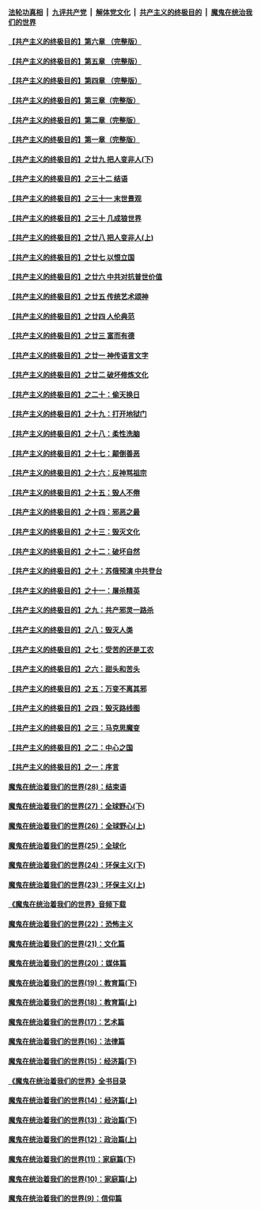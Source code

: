 ####  [法轮功真相](../../../../basic/blob/master/README.md?t=02191713) &nbsp;|&nbsp; [九评共产党](../../../../9ping.md/blob/master/README.md?t=02191713) &nbsp;|&nbsp; [解体党文化](../../../../jtdwh.md/blob/master/README.md?t=02191713)  &nbsp;|&nbsp; [共产主义的终极目的](../../../../gczydzjmd.md/blob/master/README.md?t=02191713) &nbsp;|&nbsp; [魔鬼在统治我们的世界](../../../../mgztzwmdsj.md/blob/master/README.md?t=02191713) 

#### [【共产主义的终极目的】第六章 （完整版）](../pages/nsc422/n11428913.md?t=02191713) 

#### [【共产主义的终极目的】第五章 （完整版）](../pages/nsc422/n11428912.md?t=02191713) 

#### [【共产主义的终极目的】第四章 （完整版）](../pages/nsc422/n11428907.md?t=02191713) 

#### [【共产主义的终极目的】第三章（完整版）](../pages/nsc422/n11428848.md?t=02191713) 

#### [【共产主义的终极目的】第二章（完整版）](../pages/nsc422/n11428831.md?t=02191713) 

#### [【共产主义的终极目的】第一章（完整版）](../pages/nsc422/n11417651.md?t=02191713) 

#### [【共产主义的终极目的】之廿九 把人变非人(下)](../pages/nsc422/n11344140.md?t=02191713) 

#### [【共产主义的终极目的】之三十二 结语](../pages/nsc422/n11360535.md?t=02191713) 

#### [【共产主义的终极目的】之三十一 末世景观](../pages/nsc422/n11351129.md?t=02191713) 

#### [【共产主义的终极目的】之三十 几成狼世界](../pages/nsc422/n11348280.md?t=02191713) 

#### [【共产主义的终极目的】之廿八 把人变非人(上)](../pages/nsc422/n11340492.md?t=02191713) 

#### [【共产主义的终极目的】之廿七 以恨立国](../pages/nsc422/n11336944.md?t=02191713) 

#### [【共产主义的终极目的】之廿六 中共对抗普世价值](../pages/nsc422/n11324785.md?t=02191713) 

#### [【共产主义的终极目的】之廿五 传统艺术颂神](../pages/nsc422/n11296396.md?t=02191713) 

#### [【共产主义的终极目的】之廿四 人伦典范](../pages/nsc422/n11296397.md?t=02191713) 

#### [【共产主义的终极目的】之廿三 富而有德](../pages/nsc422/n11283598.md?t=02191713) 

#### [【共产主义的终极目的】之廿一 神传语言文字](../pages/nsc422/n11263265.md?t=02191713) 

#### [【共产主义的终极目的】之廿二 破坏修炼文化](../pages/nsc422/n11245728.md?t=02191713) 

#### [【共产主义的终极目的】之二十：偷天换日](../pages/nsc422/n11238846.md?t=02191713) 

#### [【共产主义的终极目的】之十九：打开地狱门](../pages/nsc422/n11206376.md?t=02191713) 

#### [【共产主义的终极目的】之十八：柔性洗脑](../pages/nsc422/n11199994.md?t=02191713) 

#### [【共产主义的终极目的】之十七：颠倒善恶](../pages/nsc422/n11179782.md?t=02191713) 

#### [【共产主义的终极目的】之十六：反神骂祖宗](../pages/nsc422/n11166798.md?t=02191713) 

#### [【共产主义的终极目的】之十五：毁人不倦](../pages/nsc422/n11166792.md?t=02191713) 

#### [【共产主义的终极目的】之十四：邪恶之最](../pages/nsc422/n11150249.md?t=02191713) 

#### [【共产主义的终极目的】之十三：毁灭文化](../pages/nsc422/n11135227.md?t=02191713) 

#### [【共产主义的终极目的】之十二：破坏自然](../pages/nsc422/n11135214.md?t=02191713) 

#### [【共产主义的终极目的】之十：苏俄预演 中共登台](../pages/nsc422/n11118424.md?t=02191713) 

#### [【共产主义的终极目的】之十一：屠杀精英](../pages/nsc422/n11118442.md?t=02191713) 

#### [【共产主义的终极目的】之九：共产邪灵一路杀](../pages/nsc422/n11114139.md?t=02191713) 

#### [【共产主义的终极目的】之八：毁灭人类](../pages/nsc422/n11108503.md?t=02191713) 

#### [【共产主义的终极目的】之七：受苦的还是工农](../pages/nsc422/n11101809.md?t=02191713) 

#### [【共产主义的终极目的】之六：甜头和苦头](../pages/nsc422/n11096971.md?t=02191713) 

#### [【共产主义的终极目的】之五：万变不离其邪](../pages/nsc422/n11091285.md?t=02191713) 

#### [【共产主义的终极目的】之四：毁灭路线图](../pages/nsc422/n11086284.md?t=02191713) 

#### [【共产主义的终极目的】之三：马克思魔变](../pages/nsc422/n11061941.md?t=02191713) 

#### [【共产主义的终极目的】之二：中心之国](../pages/nsc422/n11047728.md?t=02191713) 

#### [【共产主义的终极目的】之一：序言](../pages/nsc422/n11086077.md?t=02191713) 

#### [魔鬼在统治着我们的世界(28)：结束语](../pages/nsc422/n10936246.md?t=02191713) 

#### [魔鬼在统治着我们的世界(27)：全球野心(下)](../pages/nsc422/n10928319.md?t=02191713) 

#### [魔鬼在统治着我们的世界(26)：全球野心(上)](../pages/nsc422/n10900318.md?t=02191713) 

#### [魔鬼在统治着我们的世界(25)：全球化](../pages/nsc422/n10788205.md?t=02191713) 

#### [魔鬼在统治着我们的世界(24)：环保主义(下)](../pages/nsc422/n10695307.md?t=02191713) 

#### [魔鬼在统治着我们的世界(23)：环保主义(上)](../pages/nsc422/n10688613.md?t=02191713) 

#### [《魔鬼在统治着我们的世界》音频下载](../pages/nsc422/n10635553.md?t=02191713) 

#### [魔鬼在统治着我们的世界(22)：恐怖主义](../pages/nsc422/n10614727.md?t=02191713) 

#### [魔鬼在统治着我们的世界(21)：文化篇](../pages/nsc422/n10597706.md?t=02191713) 

#### [魔鬼在统治着我们的世界(20)：媒体篇](../pages/nsc422/n10586579.md?t=02191713) 

#### [魔鬼在统治着我们的世界(19)：教育篇(下)](../pages/nsc422/n10564808.md?t=02191713) 

#### [魔鬼在统治着我们的世界(18)：教育篇(上)](../pages/nsc422/n10526970.md?t=02191713) 

#### [魔鬼在统治着我们的世界(17)：艺术篇](../pages/nsc422/n10499093.md?t=02191713) 

#### [魔鬼在统治着我们的世界(16)：法律篇](../pages/nsc422/n10485969.md?t=02191713) 

#### [魔鬼在统治着我们的世界(15)：经济篇(下)](../pages/nsc422/n10469975.md?t=02191713) 

#### [《魔鬼在统治着我们的世界》全书目录](../pages/nsc422/n10464261.md?t=02191713) 

#### [魔鬼在统治着我们的世界(14)：经济篇(上)](../pages/nsc422/n10457370.md?t=02191713) 

#### [魔鬼在统治着我们的世界(13)：政治篇(下)](../pages/nsc422/n10448270.md?t=02191713) 

#### [魔鬼在统治着我们的世界(12)：政治篇(上)](../pages/nsc422/n10444576.md?t=02191713) 

#### [魔鬼在统治着我们的世界(11)：家庭篇(下)](../pages/nsc422/n10440961.md?t=02191713) 

#### [魔鬼在统治着我们的世界(10)：家庭篇(上)](../pages/nsc422/n10435448.md?t=02191713) 

#### [魔鬼在统治着我们的世界(9)：信仰篇](../pages/nsc422/n10432159.md?t=02191713) 

